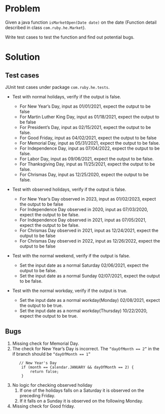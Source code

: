 # Problem
Given a java function `isMarketOpen(Date date)` on the date (Function detail described
in class `com.ruby.he.Market`).

Write test cases to test the function and find out potential bugs.

# Solution

## Test cases
JUnit test cases under package `com.ruby.he.tests`. 
* Test with normal holidays, verify if the output is false.
  * For New Year’s Day, input as 01/01/2021, expect the output to be false
  * For Martin Luther King Day, input as 01/18/2021, expect the output to be false
  * For President’s Day, input as 02/15/2021, expect the output to be false.
  * For Good Friday, input as 04/02/2021, expect the output to be false
  * For Memorial Day, input as 05/31/2021, expect the output to be false. 
  * For Independence Day, input as 07/04/2022, expect the output to be false.
  * For Labor Day, input as 09/06/2021, expect the output to be false.
  * For Thanksgiving Day, input as 11/25/2021, expect the output to be false.
  * For Chrismas Day, input as 12/25/2020, expect the output to be false.

* Test with observed holidays, verify if the output is false.
  * For New Year’s Day observed in 2023, input as 01/02/2023, expect the output to be false
  * For Independence Day observed in 2020, input as 07/03/2020, expect the output to be false.
  * For Independence Day observed in 2021, input as 07/05/2021, expect the output to be false.
  * For Chrismas Day observed in 2021, input as 12/24/2021, expect the output to be false
  * For Chrismas Day observed in 2022, input as 12/26/2022, expect the output to be false

* Test with the normal weekend, verify if the output is false.
  * Set the input date as a normal Saturday 02/06/2021, expect the output to be false.
  * Set the input date as a normal Sunday 02/07/2021, expect the output to be false.

* Test with the normal workday,  verify if the output is true. 
  * Set the input date as a normal workday(Monday) 02/08/2021, expect the output to be true.
  * Set the input date as a normal workday(Thursday) 10/22/2020, expect the output to be true.



## Bugs
1. Missing check for Memorial Day.
2. The check for New Year’s Day is incorrect. The `“dayOfMonth == 2”` in the if branch should be `“dayOfMonth == 1”`
   ```
      // New Year's Day
       if (month == Calendar.JANUARY && dayOfMonth == 2) { 
           return false;
       } 
   ```
3. No logic for checking observed holiday
   1. If one of the holidays falls on a Saturday it is observed on the preceding Friday.  
   2. If it falls on a Sunday it is observed on the following Monday.
4. Missing check for Good friday.  
 